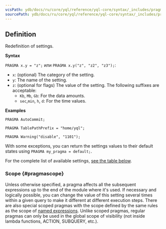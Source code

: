 ```yaml
---
vcsPath: ydb/docs/ru/core/yql/reference/yql-core/syntax/_includes/pragma/definition.md
sourcePath: ydb/docs/ru/core/yql/reference/yql-core/syntax/_includes/pragma/definition.md
---
```

## Definition

Redefinition of settings.

**Syntax**

`PRAGMA x.y = "z";` или `PRAGMA x.y("z", "z2", "z3");`:

* `x`: (optional) The category of the setting.
* `y`: The name of the setting.
* `z`: (optional for flags) The value of the setting. The following suffixes are acceptable:
   * `Kb`, `Mb`, `Gb`: For the data amounts.
   * `sec`,`min`, `h`, `d`: For the time values.

**Examples**

```yql
PRAGMA AutoCommit;
```

```yql
PRAGMA TablePathPrefix = "home/yql";
```

```yql
PRAGMA Warning("disable", "1101");
```

With some exceptions, you can return the settings values to their default states using `PRAGMA my_pragma = default;`.

For the complete list of available settings, [see the table below](#pragmas).

### Scope {#pragmascope}

Unless otherwise specified, a pragma affects all the subsequent expressions up to the end of the module where it's used.
If necessary and logically possible, you can change the value of this setting several times within a given query to make it different at different execution steps.
There are also special scoped pragmas with the scope defined by the same rules as the scope of [named expressions](../../expressions.md#named-nodes).
Unlike scoped pragmas, regular pragmas can only be used in the global scope of visibility (not inside lambda functions, ACTION, SUBQUERY, etc.).